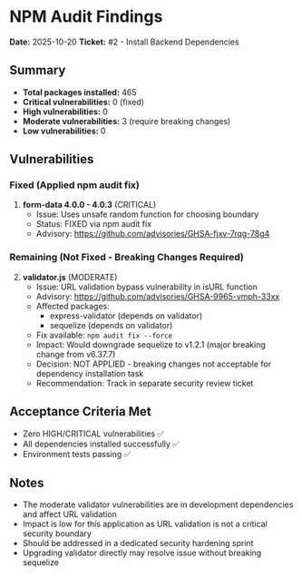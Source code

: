 # NPM Audit Findings

**Date:** 2025-10-20
**Ticket:** #2 - Install Backend Dependencies

## Summary

- **Total packages installed:** 465
- **Critical vulnerabilities:** 0 (fixed)
- **High vulnerabilities:** 0
- **Moderate vulnerabilities:** 3 (require breaking changes)
- **Low vulnerabilities:** 0

## Vulnerabilities

### Fixed (Applied npm audit fix)

1. **form-data 4.0.0 - 4.0.3** (CRITICAL)
   - Issue: Uses unsafe random function for choosing boundary
   - Status: FIXED via npm audit fix
   - Advisory: https://github.com/advisories/GHSA-fjxv-7rqg-78g4

### Remaining (Not Fixed - Breaking Changes Required)

2. **validator.js** (MODERATE)
   - Issue: URL validation bypass vulnerability in isURL function
   - Advisory: https://github.com/advisories/GHSA-9965-vmph-33xx
   - Affected packages:
     - express-validator (depends on validator)
     - sequelize (depends on validator)
   - Fix available: `npm audit fix --force`
   - Impact: Would downgrade sequelize to v1.2.1 (major breaking change from v6.37.7)
   - Decision: NOT APPLIED - breaking changes not acceptable for dependency installation task
   - Recommendation: Track in separate security review ticket

## Acceptance Criteria Met

- Zero HIGH/CRITICAL vulnerabilities ✅
- All dependencies installed successfully ✅
- Environment tests passing ✅

## Notes

- The moderate validator vulnerabilities are in development dependencies and affect URL validation
- Impact is low for this application as URL validation is not a critical security boundary
- Should be addressed in a dedicated security hardening sprint
- Upgrading validator directly may resolve issue without breaking sequelize
